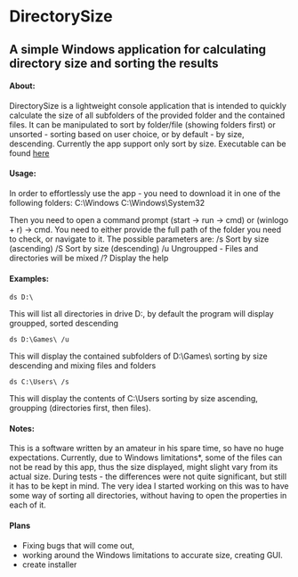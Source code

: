 # DirectorySize
## A simple Windows application for calculating directory size and sorting the results

#### About:
DirectorySize is a lightweight console application that is intended to quickly calculate the size of all subfolders of the provided folder and the contained files. It can be manipulated
to sort by folder/file (showing folders first) or unsorted - sorting based on user choice, or by default - by size, descending. Currently the app support only sort by size.
Executable can be found [here](http://pest-art.com/ds/ds.exe)

#### Usage:
In order to effortlessly use the app - you need to download it in one of the following folders:
C:\Windows
C:\Windows\System32

Then you need to open a command prompt (start -> run -> cmd) or (winlogo + r) -> cmd. You need to either provide the full path of the folder you need to check, or navigate to it. 
The possible parameters are:
/s              Sort by size (ascending)
/S              Sort by size (descending)
/u              Ungroupped - Files and directories will be mixed
/?              Display the help

#### Examples:
```
ds D:\
```
This will list all directories in drive D:, by default the program will display groupped, sorted descending

```
ds D:\Games\ /u
```
This will display the contained subfolders of D:\Games\ sorting by size descending and mixing files and folders

```
ds C:\Users\ /s
```
This will display the contents of C:\Users sorting by size ascending, groupping (directories first, then files).


#### Notes:
This is a software written by an amateur in his spare time, so have no huge expectations. Currently, due to Windows limitations*, some of the files can not be read by this app, thus the size displayed, might slight vary
from its actual size. During tests - the differences were not quite significant, but still it has to be kept in mind. The very idea I started working on this was to have some way of sorting all directories, 
without having to open the properties in each of it.

#### Plans
* Fixing bugs that will come out, 
* working around the Windows limitations to accurate size, creating GUI.
* create installer